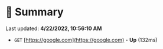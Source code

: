 # 📖 Summary
Last updated: **4/22/2022, 10:56:10 AM**

- `GET` [https://google.com](https://google.com) - **Up** (132ms)
